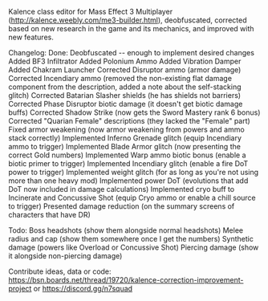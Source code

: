 Kalence class editor for Mass Effect 3 Multiplayer (http://kalence.weebly.com/me3-builder.html), deobfuscated, corrected based on new research in the game and its mechanics, and improved with new features.

Changelog:
Done:
Deobfuscated -- enough to implement desired changes
Added BF3 Infiltrator
Added Polonium Ammo
Added Vibration Damper
Added Chakram Launcher
Corrected Disruptor ammo (armor damage)
Corrected Incendiary ammo (removed the non-existing flat damage component from the description, added a note about the self-stacking glitch)
Corrected Batarian Slasher shields (he has shields not barriers)
Corrected Phase Disruptor biotic damage (it doesn't get biotic damage buffs)
Corrected Shadow Strike (now gets the Sword Mastery rank 6 bonus)
Corrected "Quarian Female" descriptions (they lacked the "Female" part)
Fixed armor weakening (now armor weakening from powers and ammo stack correctly)
Implemented Inferno Grenade glitch (equip Incendiary ammo to trigger)
Implemented Blade Armor glitch (now presenting the correct Gold numbers)
Implemented Warp ammo biotic bonus (enable a biotic primer to trigger)
Implemented Incendiary glitch (enable a fire DoT power to trigger)
Implemented weight glitch (for as long as you're not using more than one heavy mod)
Implemented power DoT (evolutions that add DoT now included in damage calculations)
Implemented cryo buff to Incinerate and Concussive Shot (equip Cryo ammo or enable a chill source to trigger)
Presented damage reduction (on the summary screens of characters that have DR)

Todo:
Boss headshots (show them alongside normal headshots)
Melee radius and cap (show them somewhere once I get the numbers)
Synthetic damage (powers like Overload or Concussive Shot)
Piercing damage (show it alongside non-piercing damage)

Contribute ideas, data or code: https://bsn.boards.net/thread/19720/kalence-correction-improvement-project or https://discord.gg/n7squad 